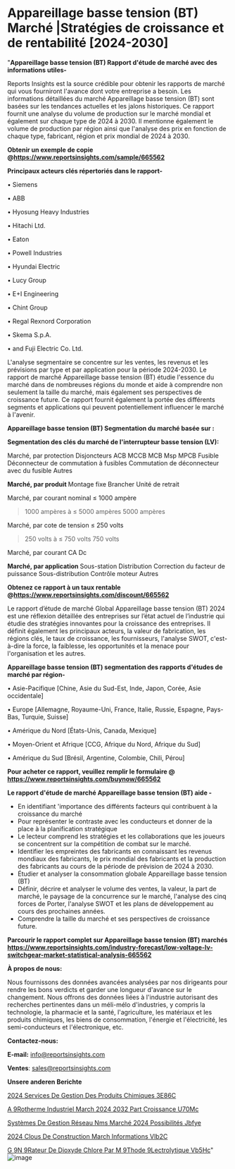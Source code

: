 # Appareillage basse tension (BT) Marché |Stratégies de croissance et de rentabilité [2024-2030]

"<strong>Appareillage basse tension (BT) Rapport d'étude de marché avec des informations utiles-</strong>

Reports Insights est la source crédible pour obtenir les rapports de marché qui vous fourniront l'avance dont votre entreprise a besoin. Les informations détaillées du marché Appareillage basse tension (BT) sont basées sur les tendances actuelles et les jalons historiques. Ce rapport fournit une analyse du volume de production sur le marché mondial et également sur chaque type de 2024 à 2030. Il mentionne également le volume de production par région ainsi que l'analyse des prix en fonction de chaque type, fabricant, région et prix mondial de 2024 à 2030.

<strong><b>Obtenir un exemple de copie @</b></strong><a href=https://www.reportsinsights.com/sample/665562><strong><b>https://www.reportsinsights.com/sample/665562</b></strong></a>

<b>Principaux acteurs clés répertoriés dans le rapport-</b>

<b> </b>• Siemens

• ABB

• Hyosung Heavy Industries

• Hitachi Ltd.

• Eaton

• Powell Industries

• Hyundai Electric

• Lucy Group

• E+I Engineering

• Chint Group

• Regal Rexnord Corporation

• Skema S.p.A.

• and Fuji Electric Co. Ltd.

L'analyse segmentaire se concentre sur les ventes, les revenus et les prévisions par type et par application pour la période 2024-2030. Le rapport de marché Appareillage basse tension (BT) étudie l'essence du marché dans de nombreuses régions du monde et aide à comprendre non seulement la taille du marché, mais également ses perspectives de croissance future. Ce rapport fournit également la portée des différents segments et applications qui peuvent potentiellement influencer le marché à l'avenir.

<strong>Appareillage basse tension (BT) Segmentation du marché basée sur :</strong>

<strong> Segmentation des clés du marché de l'interrupteur basse tension (LV): </strong>

Marché, par protection
Disjoncteurs
ACB
MCCB
MCB
Msp
MPCB
Fusible
Déconnecteur de commutation à fusibles
Commutation de déconnecteur avec du fusible
Autres

<strong> Marché, par produit </strong>
Montage fixe
Brancher
Unité de retrait

Marché, par courant nominal
≤ 1000 ampère
> 1000 ampères à ≤ 5000 ampères
> 5000 ampères

Marché, par cote de tension
≤ 250 volts
> 250 volts à ≤ 750 volts
> 750 volts

Marché, par courant
CA
Dc

<strong> Marché, par application </strong>
Sous-station
Distribution
Correction du facteur de puissance
Sous-distribution
Contrôle moteur
Autres

<strong><b>Obtenez ce rapport à un taux rentable @</b></strong><a href=https://www.reportsinsights.com/discount/665562><strong><b>https://www.reportsinsights.com/discount/665562</b></strong></a>

Le rapport d’étude de marché Global Appareillage basse tension (BT) 2024 est une réflexion détaillée des entreprises sur l’état actuel de l’industrie qui étudie des stratégies innovantes pour la croissance des entreprises. Il définit également les principaux acteurs, la valeur de fabrication, les régions clés, le taux de croissance, les fournisseurs, l'analyse SWOT, c'est-à-dire la force, la faiblesse, les opportunités et la menace pour l'organisation et les autres.

<strong>Appareillage basse tension (BT) segmentation des rapports d'études de marché par région-</strong>

• Asie-Pacifique [Chine, Asie du Sud-Est, Inde, Japon, Corée, Asie occidentale]

• Europe [Allemagne, Royaume-Uni, France, Italie, Russie, Espagne, Pays-Bas, Turquie, Suisse]

• Amérique du Nord [États-Unis, Canada, Mexique]

• Moyen-Orient et Afrique [CCG, Afrique du Nord, Afrique du Sud]

• Amérique du Sud [Brésil, Argentine, Colombie, Chili, Pérou]

<strong>Pour acheter ce rapport, veuillez remplir le formulaire @   <a href=https://www.reportsinsights.com/buynow/665562>https://www.reportsinsights.com/buynow/665562</a></strong>

<strong>Le rapport d'étude de marché Appareillage basse tension (BT) aide -</strong>
<ul>
  <li>En identifiant 'importance des différents facteurs qui contribuent à la croissance du marché</li>
  <li>Pour représenter le contraste avec les conducteurs et donner de la place à la planification stratégique</li>
  <li>Le lecteur comprend les stratégies et les collaborations que les joueurs se concentrent sur la compétition de combat sur le marché.</li>
  <li>Identifier les empreintes des fabricants en connaissant les revenus mondiaux des fabricants, le prix mondial des fabricants et la production des fabricants au cours de la période de prévision de 2024 à 2030.</li>
  <li>Étudier et analyser la consommation globale Appareillage basse tension (BT)</li>
  <li>Définir, décrire et analyser le volume des ventes, la valeur, la part de marché, le paysage de la concurrence sur le marché, l'analyse des cinq forces de Porter, l'analyse SWOT et les plans de développement au cours des prochaines années.</li>
  <li>Comprendre la taille du marché et ses perspectives de croissance future.</li>
</ul>

<strong>Parcourir le rapport complet sur Appareillage basse tension (BT) marchés <a href=https://www.reportsinsights.com/industry-forecast/low-voltage-lv-switchgear-market-statistical-analysis-665562>https://www.reportsinsights.com/industry-forecast/low-voltage-lv-switchgear-market-statistical-analysis-665562</a></strong>

<strong>À propos de nous:</strong>

Nous fournissons des données avancées analysées par nos dirigeants pour rendre les bons verdicts et garder une longueur d'avance sur le changement. Nous offrons des données liées à l'industrie autorisant des recherches pertinentes dans un méli-mélo d'industries, y compris la technologie, la pharmacie et la santé, l'agriculture, les matériaux et les produits chimiques, les biens de consommation, l'énergie et l'électricité, les semi-conducteurs et l'électronique, etc.

<strong>Contactez-nous:</strong>

<strong>E-mail:</strong> <a href=mailto:info@reportsinsights.com>info@reportsinsights.com</a>

<strong>Ventes</strong>: <a href=mailto:sales@reportsinsights.com>sales@reportsinsights.com</a>

<strong>Unsere anderen Berichte</strong>

<a href=https://www.linkedin.com/pulse/2024-services-de-gestion-des-produits-chimiques-3e86c/>2024 Services De Gestion Des Produits Chimiques 3E86C</a>

<a href=https://www.linkedin.com/pulse/a%C3%A9rotherme-industriel-march%C3%A9-2024-2032-part-croissance-u70mc/>A 9Rotherme Industriel March 2024 2032 Part Croissance U70Mc</a>

<a href=https://www.linkedin.com/pulse/systèmes-de-gestion-réseau-nms-marché-2024-possibilités-jbfye/>Systèmes De Gestion Réseau Nms Marché 2024 Possibilités Jbfye</a>

<a href=https://www.linkedin.com/pulse/2024-clous-de-construction-march%C3%A9-informations-vlb2c/>2024 Clous De Construction March Informations Vlb2C</a>

<a href=https://www.linkedin.com/pulse/g%C3%A9n%C3%A9rateur-de-dioxyde-chlore-par-m%C3%A9thode-%C3%A9lectrolytique-vb5hc/>G 9N 9Rateur De Dioxyde Chlore Par M 9Thode  9Lectrolytique Vb5Hc</a>"
![image](https://github.com/daminid12/RImarketdynamics/assets/158430485/a88c3762-3bec-4298-bef3-276eba7a54f5)
